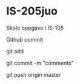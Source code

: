 # IS-205juo
Skole oppgave i IS-105

Github commit

git add

git commit -m "comments"

git push origin master


